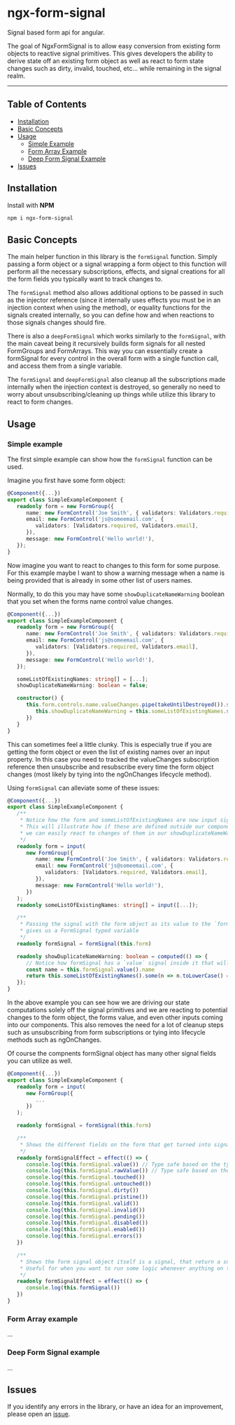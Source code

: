 # ngx-form-signal

Signal based form api for angular.

The goal of NgxFormSignal is to allow easy conversion from existing form objects to reactive signal primitives. This gives developers the ability to derive state off an existing form object as well as react to form state changes such as dirty, invalid, touched, etc... while remaining in the signal realm.

---

## Table of Contents

-  [Installation](#installation)
-  [Basic Concepts](#basics)
-  [Usage](#usage)
   -  [Simple Example](#simple)
   -  [Form Array Example](#formArray)
   -  [Deep Form Signal Example](#deepFormSignal)
-  [Issues](#issues)

<a name="installation"/>

## Installation

Install with **NPM**

```bash
npm i ngx-form-signal
```

<a name="basics"/>

## Basic Concepts

The main helper function in this library is the `formSignal` function. Simply passing a form object or a signal wrapping a form object to this function will perform all the necessary subscriptions, effects, and signal creations for all the form fields you typically want to track changes to.

The `formSignal` method also allows additional options to be passed in such as the injector reference (since it internally uses effects you must be in an injection context when using the method), or equality functions for the signals created internally, so you can define how and when reactions to those signals changes should fire.

There is also a `deepFormSignal` which works similarly to the `formSignal`, with the main caveat being it recursively builds form signals for all nested FormGroups and FormArrays. This way you can essentially create a formSignal for every control in the overall form with a single function call, and access them from a single variable.

The `formSignal` and `deepFormSignal` also cleanup all the subscriptions made internally when the injection context is destroyed, so generally no need to worry about unsubscribing/cleaning up things while utilize this library to react to form changes.

## Usage

<a name="simple"/>

### Simple example

The first simple example can show how the `formSignal` function can be used.

Imagine you first have some form object:

```typescript
@Component({...})
export class SimpleExampleComponent {
   readonly form = new FormGroup({
      name: new FormControl('Joe Smith', { validators: Validators.required }),
      email: new FormControl('js@someemail.com', {
         validators: [Validators.required, Validators.email],
      }),
      message: new FormControl('Hello world!'),
   });
}
```

Now imagine you want to react to changes to this form for some purpose. For this example maybe I want to show a warning message when a name is being provided that is already in some other list of users names.

Normally, to do this you may have some `showDuplicateNameWarning` boolean that you set when the forms name control value changes.

```typescript
@Component({...})
export class SimpleExampleComponent {
   readonly form = new FormGroup({
      name: new FormControl('Joe Smith', { validators: Validators.required }),
      email: new FormControl('js@someemail.com', {
         validators: [Validators.required, Validators.email],
      }),
      message: new FormControl('Hello world!'),
   });

   someListOfExistingNames: string[] = [...];
   showDuplicateNameWarning: boolean = false;

   constructor() {
      this.form.controls.name.valueChanges.pipe(takeUntilDestroyed()).subscribe(name => {
         this.showDuplicateNameWarning = this.someListOfExistingNames.some(n => n.toLowerCase() === name.toLowerCase())
      })
   }
}
```

This can sometimes feel a little clunky. This is especially true if you are getting the form object or even the list of existing names over an input property. In this case you need to tracked the valueChanges subscription reference then unsubscribe and resubscribe every time the form object changes (most likely by tying into the ngOnChanges lifecycle method).

Using `formSignal` can alleviate some of these issues:

```typescript
@Component({...})
export class SimpleExampleComponent {
   /**
    * Notice how the form and someListOfExistingNames are now input signals,
    * This will illustrate how if these are defined outside our component
    * we can easily react to changes of them in our showDuplicateNameWarning derivation
    */
   readonly form = input(
      new FormGroup({
         name: new FormControl('Joe Smith', { validators: Validators.required }),
         email: new FormControl('js@someemail.com', {
            validators: [Validators.required, Validators.email],
         }),
         message: new FormControl('Hello world!'),
      })
   );
   readonly someListOfExistingNames: string[] = input([...]);

   /**
    * Passing the signal with the form object as its value to the `formSignal` method
    * gives us a FormSignal typed variable
    */
   readonly formSignal = formSignal(this.form)

   readonly showDuplicateNameWarning: boolean = computed(() => {
      // Notice how formSignal has a `value` signal inside it that will be set internally when the form changes or its valueChanges
      const name = this.formSignal.value().name
      return this.someListOfExistingNames().some(n => n.toLowerCase() === name.toLowerCase())
   });
}
```

In the above example you can see how we are driving our state computations solely off the signal primitives and we are reacting to potential changes to the form object, the forms value, and even other inputs coming into our components. This also removes the need for a lot of cleanup steps such as unsubscribing from form subscriptions or tying into lifecycle methods such as ngOnChanges.

Of course the compnents formSignal object has many other signal fields you can utilize as well.

```typescript
@Component({...})
export class SimpleExampleComponent {
   readonly form = input(
      new FormGroup({
         ...
      })
   );

   readonly formSignal = formSignal(this.form)

   /**
    * Shows the different fields on the form that get turned into signals and stay syncing with the existing form events
    */
   readonly formSignalEffect = effect(() => {
      console.log(this.formSignal.value()) // Type safe based on the type of the form passed into the `formSignal` helper method
      console.log(this.formSignal.rawValue()) // Type safe based on the type of the form passed into the `formSignal` helper method
      console.log(this.formSignal.touched())
      console.log(this.formSignal.untouched())
      console.log(this.formSignal.dirty())
      console.log(this.formSignal.pristine())
      console.log(this.formSignal.valid())
      console.log(this.formSignal.invalid())
      console.log(this.formSignal.pending())
      console.log(this.formSignal.disabled())
      console.log(this.formSignal.enabled())
      console.log(this.formSignal.errors())
   })

   /**
    * Shows the form signal object itself is a signal, that return a snapshot of the value of all the internal signals listed above
    * Useful for when you want to run some logic whenever anything on the form changes
    */
   readonly formSignalEffect = effect(() => {
      console.log(this.formSignal())
   })
}
```

<a name="formArray"/>

### Form Array example

...

<a name="deepFormSignal"/>

### Deep Form Signal example

...

<a name="issues"/>

## Issues

If you identify any errors in the library, or have an idea for an improvement, please open
an [issue](https://github.com/Devin-Harris/ngx-form-signal/issues).
